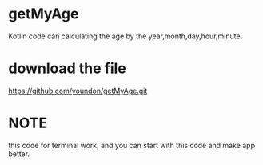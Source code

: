 # getMyAge
Kotlin code can calculating the age by the year,month,day,hour,minute.

# download the file 
https://github.com/youndon/getMyAge.git

# NOTE
this code for terminal work, and you can start with this code and make app better.
